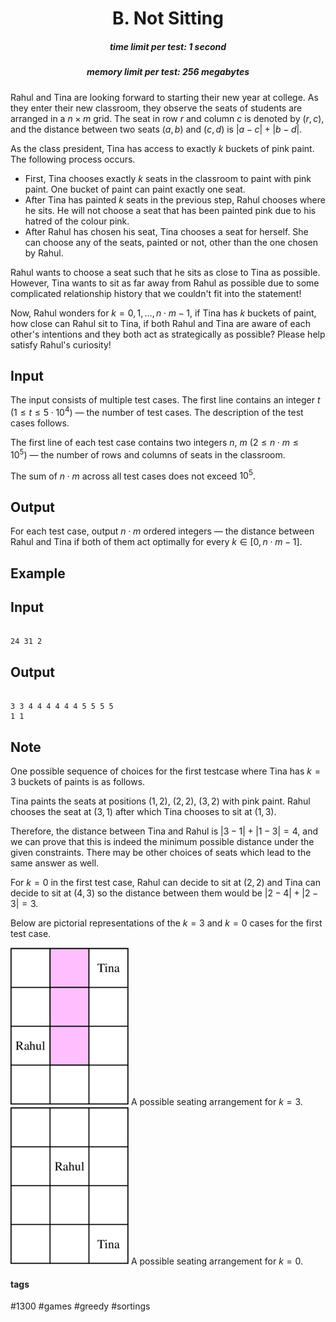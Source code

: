 <h1 style='text-align: center;'> B. Not Sitting</h1>

<h5 style='text-align: center;'>time limit per test: 1 second</h5>
<h5 style='text-align: center;'>memory limit per test: 256 megabytes</h5>

Rahul and Tina are looking forward to starting their new year at college. As they enter their new classroom, they observe the seats of students are arranged in a $n \times m$ grid. The seat in row $r$ and column $c$ is denoted by $(r, c)$, and the distance between two seats $(a,b)$ and $(c,d)$ is $|a-c| + |b-d|$. 

As the class president, Tina has access to exactly $k$ buckets of pink paint. The following process occurs. 

* First, Tina chooses exactly $k$ seats in the classroom to paint with pink paint. One bucket of paint can paint exactly one seat.
* After Tina has painted $k$ seats in the previous step, Rahul chooses where he sits. He will not choose a seat that has been painted pink due to his hatred of the colour pink.
* After Rahul has chosen his seat, Tina chooses a seat for herself. She can choose any of the seats, painted or not, other than the one chosen by Rahul.

Rahul wants to choose a seat such that he sits as close to Tina as possible. However, Tina wants to sit as far away from Rahul as possible due to some complicated relationship history that we couldn't fit into the statement!

Now, Rahul wonders for $k = 0, 1, \dots, n \cdot m - 1$, if Tina has $k$ buckets of paint, how close can Rahul sit to Tina, if both Rahul and Tina are aware of each other's intentions and they both act as strategically as possible? Please help satisfy Rahul's curiosity! 

## Input

The input consists of multiple test cases. The first line contains an integer $t$ ($1 \leq t \leq 5 \cdot 10^4$) — the number of test cases. The description of the test cases follows.

The first line of each test case contains two integers $n$, $m$ ($2 \leq n \cdot m \leq 10^5$) — the number of rows and columns of seats in the classroom.

The sum of $n \cdot m$ across all test cases does not exceed $10^5$.

## Output

For each test case, output $n \cdot m$ ordered integers — the distance between Rahul and Tina if both of them act optimally for every $k \in [0, n \cdot m - 1]$.

## Example

## Input


```

24 31 2
```
## Output


```

3 3 4 4 4 4 4 4 5 5 5 5 
1 1 

```
## Note

One possible sequence of choices for the first testcase where Tina has $k=3$ buckets of paints is as follows.

Tina paints the seats at positions $(1, 2)$, $(2, 2)$, $(3, 2)$ with pink paint. Rahul chooses the seat at $(3, 1)$ after which Tina chooses to sit at $(1, 3)$. 

Therefore, the distance between Tina and Rahul is $|3-1| + |1-3| = 4$, and we can prove that this is indeed the minimum possible distance under the given constraints. There may be other choices of seats which lead to the same answer as well.

For $k=0$ in the first test case, Rahul can decide to sit at $(2, 2)$ and Tina can decide to sit at $(4, 3)$ so the distance between them would be $|2 - 4| + |2 - 3| = 3$.

Below are pictorial representations of the $k=3$ and $k=0$ cases for the first test case.

 ![](images/2a4e1f4798087eee792a8549a63464390de3ddc5.png) A possible seating arrangement for $k=3$. ![](images/2b06e4a864a498978b8227b53ce7add11fe346a1.png) A possible seating arrangement for $k=0$. 

#### tags 

#1300 #games #greedy #sortings 